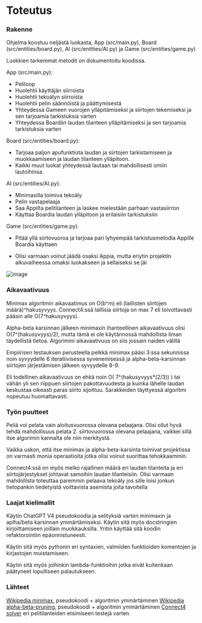 # Toteutus

### Rakenne

Ohjelma koostuu neljästä luokasta, App (src/main.py), Board (src/entities/board.py), AI (src/entities/AI.py) ja Game (src/entities/game.py)

Luokkien tarkemmat metodit on dokumentoitu koodissa.

App (src/main.py):
  * Peliloop
  * Huolehtii käyttäjän siirroista
  * Huolehtii tekoälyn siirroista
  * Huolehtii pelin säännöistä ja päättymisestä
  * Yhteydessa Gameen vuorojen ylläpitämiseksi ja siirtojen tekemiseksi ja sen tarjoamia tarkistuksia varten
  * Yhteydessa Boardiin laudan tilanteen ylläpitämiseksi ja sen tarjoamia tarkistuksia varten

Board (src/entities/board.py):
  * Tarjoaa paljon apufunktiota laudan ja siirtojen tarkistamiseen ja muokkaamiseen ja laudan tilanteen ylläpitoon.
  * Kaikki muut luokat yhteydessä lautaan tai mahdollisesti omiin lautoihinsa.

AI (src/entities/AI.py):
  * Minimaxilla toimiva tekoäly
  * Pelin vastapelaaja
  * Saa Appilta pelitilanteen ja laskee mielestään parhaan vastasiirron
  * Käyttaa Boardia laudan ylläpitoon ja erilaisiin tarkistuksiin

Game (src/entities/game.py):
  * Pitää yllä siirtovuoroa ja tarjoaa pari lyhyempää tarkistusmetodia Appille Boardia käyttaen

  * Olisi varmaan voinut jäädä osaksi Appia, mutta eriytin projektin alkuvaiheessa omaksi luokakseen ja sellaiseksi se jäi

![image](https://github.com/kaarleol/connect4/assets/127772376/36497e44-af4d-4feb-b697-638c21949a5b)

### Aikavaativuus

Minimax algoritmin aikavaatimus on O(b^m) eli (laillisten siirtojen määrä)^hakusyvyys. Connect4:ssä laillisia siirtoja on max 7 eli toivottavasti pääsin alle  O(7^hakusyvyys).

Alpha-beta karsinnan jälkeen minimaxin ihanteellinen aikavaativuus olisi O(7^(hakusyvyys)/2), mutta tämä ei ole käytännossä mahdollista ilman täydellistä tietoa. Algorimini aikavaativuus on siis jossain naiden välillä

Empiirisen testauksen perusteella pelkkä minimax pääsi 3:ssa sekunnissa noin syvyydelle 6 iteratiivisessa syvenemisessä ja alpha-beta-karsinnan siirtojen järjestämisen jälkeen syvyydelle 8-9.

Eli todellinen aikavaativuus on ehkä noin O( 7^(hakusyvyys*(2/3)) ) tai vähän yli sen riippuen siirtojen pakottavuudesta ja kuinka lähelle laudan keskustaa oikeasti paras siirto sijoittuu. Sarakkeiden täyttyessä algoritmi nopeutuu huomattavasti.

### Työn puutteet

Peliä voi pelata vain aloitusvuorossa olevana pelaajana. Olisi ollut hyvä tehdä mahdollisuus pelata 2. siirtovuorossa olevana pelaajana, vaikkei sillä itse algorimin kannalta ole niin merkitystä.

Vaikka uskon, että itse minimax ja alpha-beta-karsinta toimivat projektissa on varmasti monia operaatioita jotka olisi voinut suorittaa tehokkaammin.

Connect4:ssä on myös melko rajallinen määrä eri laudan tilanteita ja eri siirtojärjestykset johtavat samoihin laudan tilanteisiin. Olisi varmaan mahdollista toteuttaa paremmin pelaava tekoäly jos sille loisi jonkun tietopankin tiedetyistä voittavista asemista joita tavoitella


### Laajat kielimallit

Käytin ChatGPT V4 pseudokoodia ja selityksiä varten minimaxin ja aplha/beta karsinnan ymmärtämiseksi. Käytin sitä myös docstringien kirjoittamiseen joillain muokkauksilla. Yritin käyttää sitä koodin refaktorointiin epäonnistuneesti.

Käytin sitä myös pythonin eri syntaxien, valmiiden funktioiden komentojen ja kirjastojen muistamiseen. 

Käytin sitä myös joihinkin lambda-funktioihin jotka eivät kuitenkaan päätyneet lopulliseen palautukseen.

### Lähteet

[Wikipedia minimax](https://en.wikipedia.org/wiki/Minimax), pseudokoodi + algoritmin ymmärtäminen
[Wikipedia alpha-beta-pruning](https://en.wikipedia.org/wiki/Alpha%E2%80%93beta_pruning), pseudokoodi + algoritmin ymmärtäminen
[Connect4 solver](https://connect4.gamesolver.org/) eri pelitilanteiden etsimiseen testejä varten
